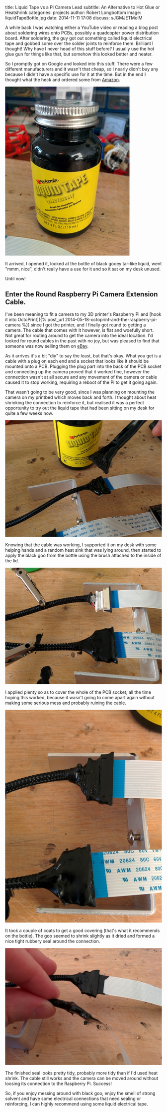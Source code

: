 title:        Liquid Tape vs a Pi Camera Lead
subtitle:     An Alternative to Hot Glue or Heatshrink
categories:   projects
author:       Robert Longbottom
image:        liquidTapeBottle.jpg
date:         2014-11-11 17:08
discuss:      sJGMJETMolM


A while back I was watching either a YouTube video or reading a
blog post about soldering wires onto PCBs, possibly a quadcopter power
distribution board.  After soldering, the guy got out something called
liquid electrical tape and gobbed some over the solder joints to
reinforce them.  Brilliant I thought!  Why have I never head of this
stuff before?  I usually use the hot glue gun for things like that,
but somehow this looked better and neater.

<!-- more -->

So I promptly got on Google and looked into this stuff. There
were a few different manufacturers and it wasn't that
cheap, so I nearly didn't buy any because I didn't have a specific use
for it at the time.  But in the end I thought what the heck and
ordered some from [Amazon](http://www.amazon.co.uk/gp/product/B000LNKIFS).

![Liquid Electrical Tape](liquidTapeBottle.jpg)

It arrived, I opened it, looked at the bottle of black gooey tar-like
liquid, went "mmm, nice", didn't really have a use for it and so it
sat on my desk unused.  

Until now! 

## Enter the Round Raspberry Pi Camera Extension Cable.

I've been meaning to fit a camera to my 3D printer's Raspberry Pi and
[hook it into OctoPrint]({% post_url 2014-05-18-octoprint-and-the-raspberry-pi-camera %})
since I got the printer, and I finally got round to getting a camera.  The 
cable  that comes with it however, is flat and woefully short.  Not great 
for routing around to get the camera into the ideal location.  I'd looked 
for round cables in the past with no joy, but was pleased to find that 
someone was now selling them on [eBay](http://stores.ebay.co.uk/picables).

As it arrives it's a bit "diy" to say the least, but that's okay. What
you get is a cable with a plug on each end and a socket that looks
like it should be mounted onto a PCB.
Plugging the plug part into the back of the PCB socket and connecting
up the camera proved that it worked fine, however the connection
wasn't at all secure and any movement of the camera or cable caused it
to stop working, requiring a reboot of the Pi to get it going again.

That wasn't going to be very good, since I was planning on mounting the
camera on my printbed which moves back and forth.  I thought about heat 
shrinking the connection to reinforce it, but
realised it was a perfect opportunity to try out the liquid 
tape that had been sitting on my desk for quite a few weeks now.

![Brushing On](brushingOn.jpg)

Knowing that the cable was working, I supported it on my desk with
some helping hands and a random heat sink that was lying around, then
started to apply the black goo from the bottle using the brush
attached to the inside of the lid.

![Half Done](halfDone.jpg)

I applied plenty so as to cover the whole of the PCB socket; all the
time hoping this worked, because it wasn't going to come apart again
without making some serious mess and probably ruining the cable.

![One Coat vs Two](oneCoatVsTwo.jpg)

It took a couple of coats to get a good covering (that's what it 
recommends on the bottle).  The goo seemed to shrink slightly as it 
dried and formed a nice tight rubbery seal around the connection.

![Finished Cable](completedProduct.jpg)

The finished seal looks pretty tidy, probably more tidy than if I'd
used heat shrink. The cable still works and the camera can be moved
around without loosing its connection to the Raspberry Pi. Success!

So, if you enjoy messing around with black goo, enjoy the smell of strong 
solvent and have some electrical connections that need sealing or 
reinforcing, I can highly recommend using some liquid electrical tape.
